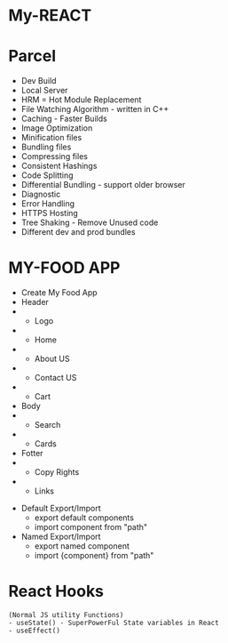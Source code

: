 # My-REACT

# Parcel
- Dev Build
- Local Server
- HRM = Hot Module Replacement
- File Watching Algorithm - written in C++
- Caching - Faster Builds
- Image Optimization
- Minification files
- Bundling files
- Compressing files
- Consistent Hashings
- Code Splitting
- Differential Bundling - support older browser
- Diagnostic
- Error Handling
- HTTPS Hosting
- Tree Shaking - Remove Unused code
- Different dev and prod bundles

# MY-FOOD APP
 * Create My Food App
 * Header
 *  - Logo
 *  - Home
 *  - About US
 *  - Contact US
 *  - Cart
 * Body
 *  - Search
 *  - Cards
 * Fotter
 *  - Copy Rights
 *  - Links

- Default Export/Import
    - export default components
    - import component from "path"
- Named Export/Import
    - export named  component
    - import {component} from "path"

# React Hooks
    (Normal JS utility Functions)
    - useState() - SuperPowerFul State variables in React
    - useEffect()
